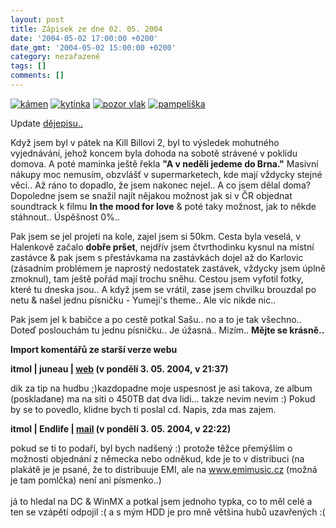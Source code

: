```yaml
---
layout: post
title: Zápisek ze dne 02. 05. 2004
date: '2004-05-02 17:00:00 +0200'
date_gmt: '2004-05-02 15:00:00 +0200'
category: nezařazené
tags: []
comments: []
---
```

<div >  <a href="%base_url%/assets/old-images/kamen2.jpg"><img alt="kámen" src="%base_url%/assets/old-images/kamen2.jpg"></a>  <a href="%base_url%/assets/old-images/kytinka3.jpg"><img alt="kytinka" src="%base_url%/assets/old-images/kytinka3.jpg"></a>  <a href="%base_url%/assets/old-images/vlak.jpg"><img alt="pozor vlak" src="%base_url%/assets/old-images/vlak.jpg"></a>  <a href="%base_url%/assets/old-images/pampeliska.jpg"><img alt="pampeliška" src="%base_url%/assets/old-images/pampeliska.jpg"></a>  </div>
<p>Update <a href="waste/dejepis.doc">dějepisu..</a></p>
<p>Když jsem byl v pátek na Kill Billovi 2, byl to výsledek mohutného vyjednávání, jehož koncem byla  dohoda na sobotě strávené v poklidu domova. A poté maminka ještě řekla <strong>&quot;A v neděli jedeme do Brna.&quot;</strong>  Masivní nákupy moc nemusím, obzvlášť v supermarketech, kde mají vždycky stejné věci.. Až ráno to dopadlo,  že jsem nakonec nejel.. A co jsem dělal doma? Dopoledne jsem se snažil najít nějakou možnost jak si v ČR  objednat soundtrack k filmu <strong>In the mood for love</strong> &amp; poté taky možnost, jak to někde stáhnout.. Úspěšnost 0%..</p>
<p>Pak jsem se jel projeti na kole, zajel jsem si 50km. Cesta byla veselá, v Halenkově začalo <strong>dobře pršet</strong>, nejdřív  jsem čtvrthodinku kysnul na místní zastávce &amp; pak jsem s přestávkama na zastávkách dojel až do Karlovic  (zásadním problémem je naprostý nedostatek zastávek, vždycky jsem úplně zmoknul), tam ještě pořád mají trochu  sněhu. Cestou jsem vyfotil fotky, které tu dneska jsou.. A když jsem se vrátil, zase jsem chvilku brouzdal  po netu &amp; našel jednu písničku - Yumeji's theme.. Ale víc nikde nic.. </p>
<p>Pak jsem jel k babičce a po cestě potkal Sašu.. no a to je tak všechno.. Doteď poslouchám tu jednu písničku..  Je úžasná.. Mizím.. <strong>Mějte se krásně..</strong></p>
<div class="import-komentaru">
<p><strong>Import komentářů ze starší verze webu</strong></p>
<div class="comment">
<p style="font-weight:bold"><span class="compredmet">itmol</span> | <span class="comname">juneau</span> |  <a href="http://juneau.wz.cz">web</a> (v&nbsp;pondělí&nbsp;3.&nbsp;05.&nbsp;2004,&nbsp;v&nbsp;21:37)</p>
<p>dik za tip na hudbu ;)kazdopadne moje uspesnost je asi takova, ze album (poskladane) ma na siti o 450TB dat dva lidi... takze nevim nevim :) Pokud by se to povedlo, klidne bych ti poslal cd. Napis, zda mas zajem. </p>
</div>
<div class="comment">
<p style="font-weight:bold"><span class="compredmet">itmol</span> | <span class="comname">Endlife</span> |  <a href="mailto:jan.martinek@post.cz">mail</a> (v&nbsp;pondělí&nbsp;3.&nbsp;05.&nbsp;2004,&nbsp;v&nbsp;22:22)</p>
<p>pokud se ti to podaří, byl bych nadšený :) protože těžce přemýšlím o možnosti objednání z německa nebo odněkud, kde je to v distribuci (na plakátě je je psané, že to distribuuje EMI, ale na <a href=http://www.emimusic.cz>www.emimusic.cz</a> (možná je tam pomlčka) není ani písmenko..)  <br>  <br> já to hledal na DC &amp; WinMX a potkal jsem jednoho typka, co to měl celé a ten se vzápětí odpojil :( a s mým HDD je pro mně většina hubů uzavřených :( </p>
</div>
</div>
